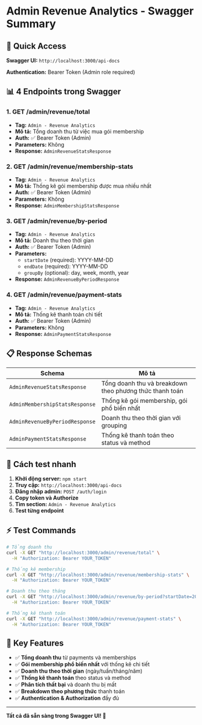 # Admin Revenue Analytics - Swagger Summary

## 🚀 Quick Access

**Swagger UI:** `http://localhost:3000/api-docs`

**Authentication:** Bearer Token (Admin role required)

## 📊 4 Endpoints trong Swagger

### 1. **GET /admin/revenue/total**
- **Tag:** `Admin - Revenue Analytics`
- **Mô tả:** Tổng doanh thu từ việc mua gói membership
- **Auth:** ✅ Bearer Token (Admin)
- **Parameters:** Không
- **Response:** `AdminRevenueStatsResponse`

### 2. **GET /admin/revenue/membership-stats**  
- **Tag:** `Admin - Revenue Analytics`
- **Mô tả:** Thống kê gói membership được mua nhiều nhất
- **Auth:** ✅ Bearer Token (Admin)
- **Parameters:** Không
- **Response:** `AdminMembershipStatsResponse`

### 3. **GET /admin/revenue/by-period**
- **Tag:** `Admin - Revenue Analytics`
- **Mô tả:** Doanh thu theo thời gian
- **Auth:** ✅ Bearer Token (Admin)
- **Parameters:** 
  - `startDate` (required): YYYY-MM-DD
  - `endDate` (required): YYYY-MM-DD
  - `groupBy` (optional): day, week, month, year
- **Response:** `AdminRevenueByPeriodResponse`

### 4. **GET /admin/revenue/payment-stats**
- **Tag:** `Admin - Revenue Analytics`
- **Mô tả:** Thống kê thanh toán chi tiết
- **Auth:** ✅ Bearer Token (Admin)
- **Parameters:** Không
- **Response:** `AdminPaymentStatsResponse`

## 📋 Response Schemas

| Schema | Mô tả |
|--------|--------|
| `AdminRevenueStatsResponse` | Tổng doanh thu và breakdown theo phương thức thanh toán |
| `AdminMembershipStatsResponse` | Thống kê gói membership, gói phổ biến nhất |
| `AdminRevenueByPeriodResponse` | Doanh thu theo thời gian với grouping |
| `AdminPaymentStatsResponse` | Thống kê thanh toán theo status và method |

## 🔧 Cách test nhanh

1. **Khởi động server:** `npm start`
2. **Truy cập:** `http://localhost:3000/api-docs`
3. **Đăng nhập admin:** `POST /auth/login`
4. **Copy token và Authorize**
5. **Tìm section:** `Admin - Revenue Analytics`
6. **Test từng endpoint**

## ⚡ Test Commands

```bash
# Tổng doanh thu
curl -X GET "http://localhost:3000/admin/revenue/total" \
  -H "Authorization: Bearer YOUR_TOKEN"

# Thống kê membership
curl -X GET "http://localhost:3000/admin/revenue/membership-stats" \
  -H "Authorization: Bearer YOUR_TOKEN"

# Doanh thu theo tháng
curl -X GET "http://localhost:3000/admin/revenue/by-period?startDate=2024-01-01&endDate=2024-12-31&groupBy=month" \
  -H "Authorization: Bearer YOUR_TOKEN"

# Thống kê thanh toán
curl -X GET "http://localhost:3000/admin/revenue/payment-stats" \
  -H "Authorization: Bearer YOUR_TOKEN"
```

## 🎯 Key Features

- ✅ **Tổng doanh thu** từ payments và memberships
- ✅ **Gói membership phổ biến nhất** với thống kê chi tiết
- ✅ **Doanh thu theo thời gian** (ngày/tuần/tháng/năm)
- ✅ **Thống kê thanh toán** theo status và method
- ✅ **Phân tích thất bại** và doanh thu bị mất
- ✅ **Breakdown theo phương thức** thanh toán
- ✅ **Authentication & Authorization** đầy đủ

---

**Tất cả đã sẵn sàng trong Swagger UI! 🎉** 